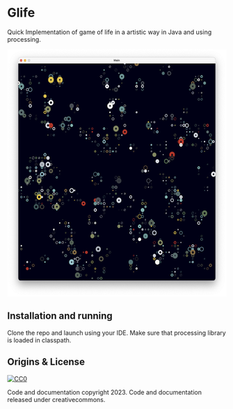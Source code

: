 # Glife 

Quick Implementation of game of life in a artistic way in Java and using processing.


<p align="center">
    <img src="screenshot.png" alt="colorfull amiga" height="570">
</p>


## Installation and running 

Clone the repo and launch using your IDE. Make sure that processing library is loaded in classpath.

## Origins & License

[![CC0](http://mirrors.creativecommons.org/presskit/buttons/88x31/svg/cc-zero.svg)](https://creativecommons.org/publicdomain/zero/1.0/)

Code and documentation copyright 2023. Code and documentation released under creativecommons.